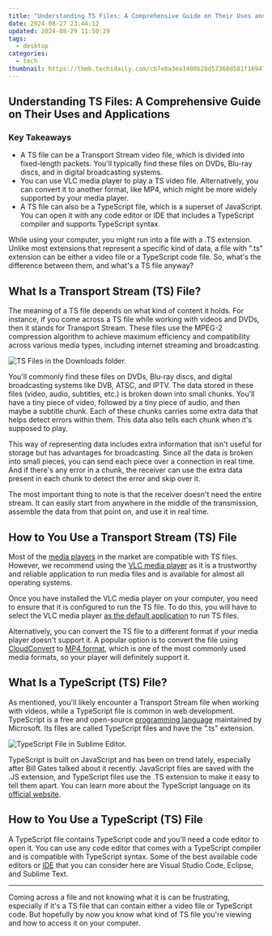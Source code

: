 ```yaml
---
title: "Understanding TS Files: A Comprehensive Guide on Their Uses and Applications"
date: 2024-08-27 23:44:12
updated: 2024-08-29 11:50:29
tags:
  - desktop
categories:
  - tech
thumbnail: https://thmb.techidaily.com/cb7e8a3ea1400b28d57368d581f169474fb4983f5389a6a0053ebe83f3cfd779.jpg
---
```


## Understanding TS Files: A Comprehensive Guide on Their Uses and Applications

### Key Takeaways

* A TS file can be a Transport Stream video file, which is divided into fixed-length packets. You'll typically find these files on DVDs, Blu-ray discs, and in digital broadcasting systems.
* You can use VLC media player to play a TS video file. Alternatively, you can convert it to another format, like MP4, which might be more widely supported by your media player.
* A TS file can also be a TypeScript file, which is a superset of JavaScript. You can open it with any code editor or IDE that includes a TypeScript compiler and supports TypeScript syntax.

 While using your computer, you might run into a file with a .TS extension. Unlike most extensions that represent a specific kind of data, a file with ".ts" extension can be either a video file or a TypeScript code file. So, what's the difference between them, and what's a TS file anyway?

##  What Is a Transport Stream (TS) File?

 The meaning of a TS file depends on what kind of content it holds. For instance, if you come across a TS file while working with videos and DVDs, then it stands for Transport Stream. These files use the MPEG-2 compression algorithm to achieve maximum efficiency and compatibility across various media types, including internet streaming and broadcasting.

![TS Files in the Downloads folder.](https://static1.howtogeekimages.com/wordpress/wp-content/uploads/2024/05/ts-file.jpg) 

 You'll commonly find these files on DVDs, Blu-ray discs, and digital broadcasting systems like DVB, ATSC, and IPTV. The data stored in these files (video, audio, subtitles, etc.) is broken down into small chunks. You'll have a tiny piece of video, followed by a tiny piece of audio, and then maybe a subtitle chunk. Each of these chunks carries some extra data that helps detect errors within them. This data also tells each chunk when it's supposed to play.

 This way of representing data includes extra information that isn't useful for storage but has advantages for broadcasting. Since all the data is broken into small pieces, you can send each piece over a connection in real time. And if there's any error in a chunk, the receiver can use the extra data present in each chunk to detect the error and skip over it.

 The most important thing to note is that the receiver doesn't need the entire stream. It can easily start from anywhere in the middle of the transmission, assemble the data from that point on, and use it in real time.

##  How to You Use a Transport Stream (TS) File

 Most of the [media players](https://extra-information.techidaily.com/2024-approved-addressing-video-lag-on-photo-booth-experience/) in the market are compatible with TS files. However, we recommend using the [VLC media player](https://www.videolan.org/) as it is a trustworthy and reliable application to run media files and is available for almost all operating systems.

 Once you have installed the VLC media player on your computer, you need to ensure that it is configured to run the TS file. To do this, you will have to select the VLC media player [as the default application](https://some-approaches.techidaily.com/streamlined-editing-best-apps-compatible-with-macos-big-sur-for-2024/) to run TS files.

 Alternatively, you can convert the TS file to a different format if your media player doesn't support it. A popular option is to convert the file using [CloudConvert](https://cloudconvert.com/) to [MP4 format](https://facebook-video-footage.techidaily.com/updated-in-2024-cutting-edge-techniques-for-youtube-video-production-with-sony-vegas/), which is one of the most commonly used media formats, so your player will definitely support it.

##  What Is a TypeScript (TS) File?

 As mentioned, you'll likely encounter a Transport Stream file when working with videos, while a TypeScript file is common in web development. TypeScript is a free and open-source [programming language](https://extra-skills.techidaily.com/new-optimal-strategy-for-integrating-linktree-in-tiktok-profiles/) maintained by Microsoft. Its files are called TypeScript files and have the ".ts" extension.

![TypeScript File in Sublime Editor.](https://static1.howtogeekimages.com/wordpress/wp-content/uploads/2024/05/typescript-file-in-sublime-editor.jpg) 

 TypeScript is built on JavaScript and has been on trend lately, especially after Bill Gates talked about it recently. JavaScript files are saved with the .JS extension, and TypeScript files use the .TS extension to make it easy to tell them apart. You can learn more about the TypeScript language on its [official website](https://www.typescriptlang.org/).

##  How to You Use a TypeScript (TS) File

 A TypeScript file contains TypeScript code and you'll need a code editor to open it. You can use any code editor that comes with a TypeScript compiler and is compatible with TypeScript syntax. Some of the best available code editors or [IDE](https://fox-links.techidaily.com/instant-image-clarity-picart-background-cleansing-hacks-for-2024/) that you can consider here are Visual Studio Code, Eclipse, and Sublime Text.

---

 Coming across a file and not knowing what it is can be frustrating, especially if it's a TS file that can contain either a video file or TypeScript code. But hopefully by now you know what kind of TS file you're viewing and how to access it on your computer.

<ins class="adsbygoogle"
     style="display:block"
     data-ad-format="autorelaxed"
     data-ad-client="ca-pub-7571918770474297"
     data-ad-slot="1223367746"></ins>



<ins class="adsbygoogle"
     style="display:block"
     data-ad-client="ca-pub-7571918770474297"
     data-ad-slot="8358498916"
     data-ad-format="auto"
     data-full-width-responsive="true"></ins>
